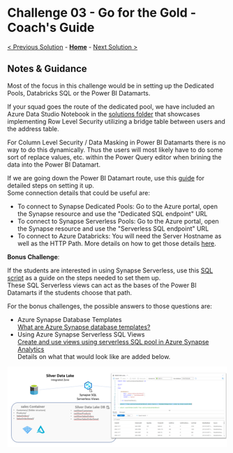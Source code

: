 # Challenge 03 - Go for the Gold - Coach's Guide 

[< Previous Solution](./Solution-02.md) - **[Home](./README.md)** - [Next Solution >](./Solution-04.md)

## Notes & Guidance

Most of the focus in this challenge would be in setting up the Dedicated Pools, Databricks SQL or the Power BI Datamarts. <BR> 

If your squad goes the route of the dedicated pool, we have included an Azure Data Studio Notebook in the [solutions folder](./Solutions/) that showcases implementing Row Level Security utilizing a bridge table between users and the address table.  

For Column Level Security / Data Masking in Power BI Datamarts there is no way to do this dynamically.  Thus the users will most likely have to do some sort of replace values, etc. within the Power Query editor when brining the data into the Power BI Datamart.
  
If we are going down the Power BI Datamart route, use this [guide](https://learn.microsoft.com/en-us/power-bi/transform-model/datamarts/datamarts-get-started#create-a-datamart) for detailed steps on setting it up.  
Some connection details that could be useful are:
- To connect to Synapse Dedicated Pools: Go to the Azure portal, open the Synapse resource and use the "Dedicated SQL endpoint" URL
- To connect to Synapse Serverless Pools: Go to the Azure portal, open the Synapse resource and use the "Serverless SQL endpoint" URL
- To connect to Azure Databricks: You will need the Server Hostname as well as the HTTP Path. More details on how to get those details [here](https://learn.microsoft.com/en-us/azure/databricks/integrations/jdbc-odbc-bi#get-server-hostname-port-http-path-and-jdbc-url).
  

__Bonus Challenge__:  
  
If the students are interested in using Synapse Serverless, use this [SQL script](../Coach/Solutions/Synapse%20SQL%20Serverless%20Setup%20Guide.sql?raw=true) as a guide on the steps needed to set them up.  
These SQL Serverless views can act as the bases of the Power BI Datamarts if the students choose that path.
  
For the bonus challenges, the possible answers to those questions are:
- Azure Synapse Database Templates  
  [What are Azure Synapse database templates?](https://learn.microsoft.com/en-us/azure/synapse-analytics/database-designer/overview-database-templates)
- Using Azure Synapse Serverless SQL Views  
  [Create and use views using serverless SQL pool in Azure Synapse Analytics](https://learn.microsoft.com/en-us/azure/synapse-analytics/sql/create-use-views)  
  Details on what that would look like are added below.
  
![picture alt](./Solutions/Challenge3BC_Example.png)
  
